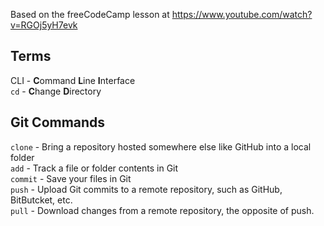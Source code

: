 Based on the freeCodeCamp lesson at https://www.youtube.com/watch?v=RGOj5yH7evk

## Terms
CLI - **C**ommand **L**ine **I**nterface  
`cd` - **C**hange **D**irectory  

## Git Commands
`clone` - Bring a repository hosted somewhere else like GitHub into a local folder  
`add` - Track a file or folder contents in Git  
`commit` - Save your files in Git  
`push` - Upload Git commits to a remote repository, such as GitHub, BitButcket, etc.  
`pull` - Download changes from a remote repository, the opposite of push.

